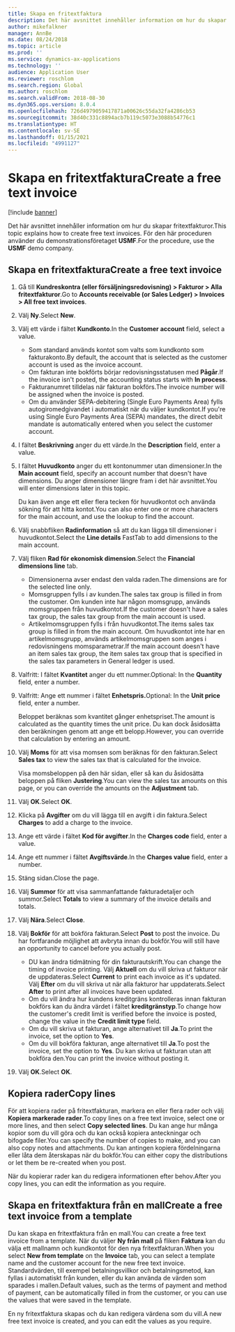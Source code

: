 ```yaml
---
title: Skapa en fritextfaktura
description: Det här avsnittet innehåller information om hur du skapar fritextfakturor.
author: mikefalkner
manager: AnnBe
ms.date: 08/24/2018
ms.topic: article
ms.prod: ''
ms.service: dynamics-ax-applications
ms.technology: ''
audience: Application User
ms.reviewer: roschlom
ms.search.region: Global
ms.author: roschlom
ms.search.validFrom: 2018-08-30
ms.dyn365.ops.version: 8.0.4
ms.openlocfilehash: 726d4979059417871a00626c55da32fa4286cb53
ms.sourcegitcommit: 38d40c331c8894acb7b119c5073e3088b54776c1
ms.translationtype: HT
ms.contentlocale: sv-SE
ms.lasthandoff: 01/15/2021
ms.locfileid: "4991127"
---
```

# <a name="create-a-free-text-invoice"></a><span data-ttu-id="753ff-103">Skapa en fritextfaktura</span><span class="sxs-lookup"><span data-stu-id="753ff-103">Create a free text invoice</span></span>

[!include [banner](../includes/banner.md)]

<span data-ttu-id="753ff-104">Det här avsnittet innehåller information om hur du skapar fritextfakturor.</span><span class="sxs-lookup"><span data-stu-id="753ff-104">This topic explains how to create free text invoices.</span></span> <span data-ttu-id="753ff-105">För den här proceduren använder du demonstrationsföretaget **USMF**.</span><span class="sxs-lookup"><span data-stu-id="753ff-105">For the procedure, use the **USMF** demo company.</span></span>

## <a name="create-a-free-text-invoice"></a><span data-ttu-id="753ff-106">Skapa en fritextfaktura</span><span class="sxs-lookup"><span data-stu-id="753ff-106">Create a free text invoice</span></span>

1. <span data-ttu-id="753ff-107">Gå till **Kundreskontra (eller försäljningsredovisning) \> Fakturor \> Alla fritextfakturor**.</span><span class="sxs-lookup"><span data-stu-id="753ff-107">Go to **Accounts receivable (or Sales Ledger) \> Invoices \> All free text invoices**.</span></span>
2. <span data-ttu-id="753ff-108">Välj **Ny**.</span><span class="sxs-lookup"><span data-stu-id="753ff-108">Select **New**.</span></span>
3. <span data-ttu-id="753ff-109">Välj ett värde i fältet **Kundkonto**.</span><span class="sxs-lookup"><span data-stu-id="753ff-109">In the **Customer account** field, select a value.</span></span>

    * <span data-ttu-id="753ff-110">Som standard används kontot som valts som kundkonto som fakturakonto.</span><span class="sxs-lookup"><span data-stu-id="753ff-110">By default, the account that is selected as the customer account is used as the invoice account.</span></span>
    * <span data-ttu-id="753ff-111">Om fakturan inte bokförts börjar redovisningsstatusen med **Pågår**.</span><span class="sxs-lookup"><span data-stu-id="753ff-111">If the invoice isn't posted, the accounting status starts with **In process**.</span></span>
    * <span data-ttu-id="753ff-112">Fakturanumret tilldelas när fakturan bokförs.</span><span class="sxs-lookup"><span data-stu-id="753ff-112">The invoice number will be assigned when the invoice is posted.</span></span>
    * <span data-ttu-id="753ff-113">Om du använder SEPA-debitering (Single Euro Payments Area) fylls autogiromedgivandet i automatiskt när du väljer kundkontot.</span><span class="sxs-lookup"><span data-stu-id="753ff-113">If you're using Single Euro Payments Area (SEPA) mandates, the direct debit mandate is automatically entered when you select the customer account.</span></span>

4. <span data-ttu-id="753ff-114">I fältet **Beskrivning** anger du ett värde.</span><span class="sxs-lookup"><span data-stu-id="753ff-114">In the **Description** field, enter a value.</span></span>
5. <span data-ttu-id="753ff-115">I fältet **Huvudkonto** anger du ett kontonummer utan dimensioner.</span><span class="sxs-lookup"><span data-stu-id="753ff-115">In the **Main account** field, specify an account number that doesn't have dimensions.</span></span> <span data-ttu-id="753ff-116">Du anger dimensioner längre fram i det här avsnittet.</span><span class="sxs-lookup"><span data-stu-id="753ff-116">You will enter dimensions later in this topic.</span></span>

    <span data-ttu-id="753ff-117">Du kan även ange ett eller flera tecken för huvudkontot och använda sökning för att hitta kontot.</span><span class="sxs-lookup"><span data-stu-id="753ff-117">You can also enter one or more characters for the main account, and use the lookup to find the account.</span></span>

6. <span data-ttu-id="753ff-118">Välj snabbfliken **Radinformation** så att du kan lägga till dimensioner i huvudkontot.</span><span class="sxs-lookup"><span data-stu-id="753ff-118">Select the **Line details** FastTab to add dimensions to the main account.</span></span>
7. <span data-ttu-id="753ff-119">Välj fliken **Rad för ekonomisk dimension**.</span><span class="sxs-lookup"><span data-stu-id="753ff-119">Select the **Financial dimensions line** tab.</span></span>

    * <span data-ttu-id="753ff-120">Dimensionerna avser endast den valda raden.</span><span class="sxs-lookup"><span data-stu-id="753ff-120">The dimensions are for the selected line only.</span></span>
    * <span data-ttu-id="753ff-121">Momsgruppen fylls i av kunden.</span><span class="sxs-lookup"><span data-stu-id="753ff-121">The sales tax group is filled in from the customer.</span></span> <span data-ttu-id="753ff-122">Om kunden inte har någon momsgrupp, används momsgruppen från huvudkontot.</span><span class="sxs-lookup"><span data-stu-id="753ff-122">If the customer doesn't have a sales tax group, the sales tax group from the main account is used.</span></span>
    * <span data-ttu-id="753ff-123">Artikelmomsgruppen fylls i från huvudkontot.</span><span class="sxs-lookup"><span data-stu-id="753ff-123">The items sales tax group is filled in from the main account.</span></span> <span data-ttu-id="753ff-124">Om huvudkontot inte har en artikelmomsgrupp, används artikelmomsgruppen som anges i redovisningens momsparametrar.</span><span class="sxs-lookup"><span data-stu-id="753ff-124">If the main account doesn't have an item sales tax group, the item sales tax group that is specified in the sales tax parameters in General ledger is used.</span></span>

8. <span data-ttu-id="753ff-125">Valfritt: I fältet **Kvantitet** anger du ett nummer.</span><span class="sxs-lookup"><span data-stu-id="753ff-125">Optional: In the **Quantity** field, enter a number.</span></span>
9. <span data-ttu-id="753ff-126">Valfritt: Ange ett nummer i fältet **Enhetspris.**</span><span class="sxs-lookup"><span data-stu-id="753ff-126">Optional: In the **Unit price** field, enter a number.</span></span>

    <span data-ttu-id="753ff-127">Beloppet beräknas som kvantitet gånger enhetspriset.</span><span class="sxs-lookup"><span data-stu-id="753ff-127">The amount is calculated as the quantity times the unit price.</span></span> <span data-ttu-id="753ff-128">Du kan dock åsidosätta den beräkningen genom att ange ett belopp.</span><span class="sxs-lookup"><span data-stu-id="753ff-128">However, you can override that calculation by entering an amount.</span></span>

10. <span data-ttu-id="753ff-129">Välj **Moms** för att visa momsen som beräknas för den fakturan.</span><span class="sxs-lookup"><span data-stu-id="753ff-129">Select **Sales tax** to view the sales tax that is calculated for the invoice.</span></span>

    <span data-ttu-id="753ff-130">Visa momsbeloppen på den här sidan, eller så kan du åsidosätta beloppen på fliken **Justering**.</span><span class="sxs-lookup"><span data-stu-id="753ff-130">You can view the sales tax amounts on this page, or you can override the amounts on the **Adjustment** tab.</span></span>

11. <span data-ttu-id="753ff-131">Välj **OK**.</span><span class="sxs-lookup"><span data-stu-id="753ff-131">Select **OK**.</span></span>
12. <span data-ttu-id="753ff-132">Klicka på **Avgifter** om du vill lägga till en avgift i din faktura.</span><span class="sxs-lookup"><span data-stu-id="753ff-132">Select **Charges** to add a charge to the invoice.</span></span>
13. <span data-ttu-id="753ff-133">Ange ett värde i fältet **Kod för avgifter**.</span><span class="sxs-lookup"><span data-stu-id="753ff-133">In the **Charges code** field, enter a value.</span></span>
14. <span data-ttu-id="753ff-134">Ange ett nummer i fältet **Avgiftsvärde**.</span><span class="sxs-lookup"><span data-stu-id="753ff-134">In the **Charges value** field, enter a number.</span></span>
15. <span data-ttu-id="753ff-135">Stäng sidan.</span><span class="sxs-lookup"><span data-stu-id="753ff-135">Close the page.</span></span>
16. <span data-ttu-id="753ff-136">Välj **Summor** för att visa sammanfattande fakturadetaljer och summor.</span><span class="sxs-lookup"><span data-stu-id="753ff-136">Select **Totals** to view a summary of the invoice details and totals.</span></span>
17. <span data-ttu-id="753ff-137">Välj **Nära**.</span><span class="sxs-lookup"><span data-stu-id="753ff-137">Select **Close**.</span></span>
18. <span data-ttu-id="753ff-138">Välj **Bokför** för att bokföra fakturan.</span><span class="sxs-lookup"><span data-stu-id="753ff-138">Select **Post** to post the invoice.</span></span> <span data-ttu-id="753ff-139">Du har fortfarande möjlighet att avbryta innan du bokför.</span><span class="sxs-lookup"><span data-stu-id="753ff-139">You will still have an opportunity to cancel before you actually post.</span></span>

    * <span data-ttu-id="753ff-140">DU kan ändra tidmätning för din fakturautskrift.</span><span class="sxs-lookup"><span data-stu-id="753ff-140">You can change the timing of invoice printing.</span></span> <span data-ttu-id="753ff-141">Välj **Aktuell** om du vill skriva ut fakturor när de uppdateras.</span><span class="sxs-lookup"><span data-stu-id="753ff-141">Select **Current** to print each invoice as it's updated.</span></span> <span data-ttu-id="753ff-142">Välj **Efter** om du vill skriva ut när alla fakturor har uppdaterats.</span><span class="sxs-lookup"><span data-stu-id="753ff-142">Select **After** to print after all invoices have been updated.</span></span>
    * <span data-ttu-id="753ff-143">Om du vill ändra hur kundens kreditgräns kontrolleras innan fakturan bokförs kan du ändra värdet i fältet **kreditgränstyp**.</span><span class="sxs-lookup"><span data-stu-id="753ff-143">To change how the customer's credit limit is verified before the invoice is posted, change the value in the **Credit limit type** field.</span></span>
    * <span data-ttu-id="753ff-144">Om du vill skriva ut fakturan, ange alternativet till **Ja**.</span><span class="sxs-lookup"><span data-stu-id="753ff-144">To print the invoice, set the option to **Yes**.</span></span>
    * <span data-ttu-id="753ff-145">Om du vill bokföra fakturan, ange alternativet till **Ja**.</span><span class="sxs-lookup"><span data-stu-id="753ff-145">To post the invoice, set the option to **Yes**.</span></span> <span data-ttu-id="753ff-146">Du kan skriva ut fakturan utan att bokföra den.</span><span class="sxs-lookup"><span data-stu-id="753ff-146">You can print the invoice without posting it.</span></span>

19. <span data-ttu-id="753ff-147">Välj **OK**.</span><span class="sxs-lookup"><span data-stu-id="753ff-147">Select **OK**.</span></span>

## <a name="copy-lines"></a><span data-ttu-id="753ff-148">Kopiera rader</span><span class="sxs-lookup"><span data-stu-id="753ff-148">Copy lines</span></span>
<span data-ttu-id="753ff-149">För att kopiera rader på fritextfakturan, markera en eller flera rader och välj **Kopiera markerade rader**.</span><span class="sxs-lookup"><span data-stu-id="753ff-149">To copy lines on a free text invoice, select one or more lines, and then select **Copy selected lines**.</span></span> <span data-ttu-id="753ff-150">Du kan ange hur många kopior som du vill göra och du kan också kopiera anteckningar och bifogade filer.</span><span class="sxs-lookup"><span data-stu-id="753ff-150">You can specify the number of copies to make, and you can also copy notes and attachments.</span></span> <span data-ttu-id="753ff-151">Du kan antingen kopiera fördelningarna eller låta dem återskapas när du bokför.</span><span class="sxs-lookup"><span data-stu-id="753ff-151">You can either copy the distributions or let them be re-created when you post.</span></span>

<span data-ttu-id="753ff-152">När du kopierar rader kan du redigera informationen efter behov.</span><span class="sxs-lookup"><span data-stu-id="753ff-152">After you copy lines, you can edit the information as you require.</span></span>

## <a name="create-a-free-text-invoice-from-a-template"></a><span data-ttu-id="753ff-153">Skapa en fritextfaktura från en mall</span><span class="sxs-lookup"><span data-stu-id="753ff-153">Create a free text invoice from a template</span></span>
<span data-ttu-id="753ff-154">Du kan skapa en fritextfaktura från en mall.</span><span class="sxs-lookup"><span data-stu-id="753ff-154">You can create a free text invoice from a template.</span></span> <span data-ttu-id="753ff-155">När du väljer **Ny från mall** på fliken **Faktura** kan du välja ett mallnamn och kundkontot för den nya fritextfakturan.</span><span class="sxs-lookup"><span data-stu-id="753ff-155">When you select **New from template** on the **Invoice** tab, you can select a template name and the customer account for the new free text invoice.</span></span> <span data-ttu-id="753ff-156">Standardvärden, till exempel betalningsvillkor och betalningsmetod, kan fyllas i automatiskt från kunden, eller du kan använda de värden som sparades i mallen.</span><span class="sxs-lookup"><span data-stu-id="753ff-156">Default values, such as the terms of payment and method of payment, can be automatically filled in from the customer, or you can use the values that were saved in the template.</span></span>

<span data-ttu-id="753ff-157">En ny fritextfaktura skapas och du kan redigera värdena som du vill.</span><span class="sxs-lookup"><span data-stu-id="753ff-157">A new free text invoice is created, and you can edit the values as you require.</span></span>
